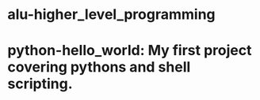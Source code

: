 # alu-higher_level_programming
# python-hello_world: My first project covering pythons and shell scripting.
